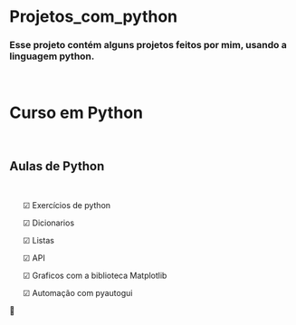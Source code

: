 # Projetos_com_python
<h3>Esse projeto contém alguns projetos feitos por mim, usando a linguagem python.</h3></br>

<b><h1>Curso em Python</h1></b>
</br>
<h2>Aulas de Python</h2></br>

<ul>☑ Exercícios de python</ul>
<ul>☑ Dicionarios</ul>
<ul>☑ Listas</ul>
<ul>☑ API</ul>
<ul>☑ Graficos com a biblioteca Matplotlib</ul>
<ul>☑ Automação com pyautogui</ul>

🌆
